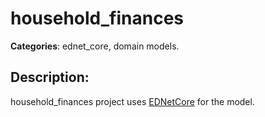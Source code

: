 # household_finances 

**Categories**: ednet_core, domain models. 

## Description: 
household_finances project uses 
[EDNetCore](https://github.com/context-dev/ednet_core) for the model.